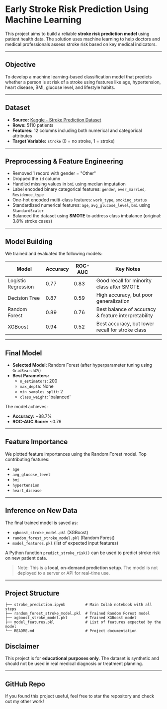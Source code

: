 # Early Stroke Risk Prediction Using Machine Learning

This project aims to build a reliable **stroke risk prediction model** using patient health data. The solution uses machine learning to help doctors and medical professionals assess stroke risk based on key medical indicators.

---

## Objective

To develop a machine learning-based classification model that predicts whether a person is at risk of a stroke using features like age, hypertension, heart disease, BMI, glucose level, and lifestyle habits.

---

## Dataset

- **Source:** [Kaggle - Stroke Prediction Dataset](https://www.kaggle.com/datasets/fedesoriano/stroke-prediction-dataset)
- **Rows:** 5110 patients  
- **Features:** 12 columns including both numerical and categorical attributes  
- **Target Variable:** `stroke` (0 = no stroke, 1 = stroke)

---

## Preprocessing & Feature Engineering

- Removed 1 record with gender = "Other"
- Dropped the `id` column
- Handled missing values in `bmi` using median imputation
- Label encoded binary categorical features: `gender`, `ever_married`, `Residence_type`
- One-hot encoded multi-class features: `work_type`, `smoking_status`
- Standardized numerical features: `age`, `avg_glucose_level`, `bmi` using `StandardScaler`
- Balanced the dataset using **SMOTE** to address class imbalance (original: 3.8% stroke cases)

---

## Model Building

We trained and evaluated the following models:

| Model                | Accuracy | ROC-AUC | Key Notes |
|---------------------|----------|---------|-----------|
| Logistic Regression | 0.77     | 0.83    | Good recall for minority class after SMOTE |
| Decision Tree       | 0.87     | 0.59    | High accuracy, but poor generalization |
| Random Forest       | 0.89     | 0.76    | Best balance of accuracy & feature interpretability |
| XGBoost             | 0.94     | 0.52    | Best accuracy, but lower recall for stroke class |

---

## Final Model

- **Selected Model:** Random Forest (after hyperparameter tuning using `GridSearchCV`)
- **Best Parameters:**  
  - `n_estimators`: 200  
  - `max_depth`: None  
  - `min_samples_split`: 2  
  - `class_weight`: 'balanced'

The model achieves:
- **Accuracy:** ~88.7%
- **ROC-AUC Score:** ~0.76

---

## Feature Importance

We plotted feature importances using the Random Forest model. Top contributing features:
- `age`
- `avg_glucose_level`
- `bmi`
- `hypertension`
- `heart_disease`

---

## Inference on New Data

The final trained model is saved as:
- `xgboost_stroke_model.pkl` (XGBoost)
- `random_forest_stroke_model.pkl` (Random Forest)
- `model_features.pkl` (list of expected input features)

A Python function `predict_stroke_risk()` can be used to predict stroke risk on new patient data.

> Note: This is a **local, on-demand prediction setup**. The model is not deployed to a server or API for real-time use.

---

## Project Structure

```
├── stroke_prediction.ipynb         # Main Colab notebook with all steps
├── random_forest_stroke_model.pkl  # Trained Random Forest model
├── xgboost_stroke_model.pkl        # Trained XGBoost model
├── model_features.pkl              # List of features expected by the model
└── README.md                       # Project documentation
```

## Disclaimer

This project is for **educational purposes only**. The dataset is synthetic and should not be used in real medical diagnosis or treatment planning.

---

## GitHub Repo

If you found this project useful, feel free to star the repository and check out my other work!
